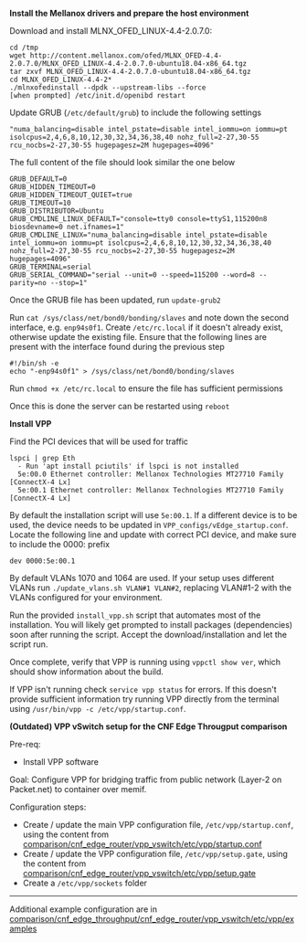**Install the Mellanox drivers and prepare the host environment**

Download and install MLNX_OFED_LINUX-4.4-2.0.7.0:
```
cd /tmp
wget http://content.mellanox.com/ofed/MLNX_OFED-4.4-2.0.7.0/MLNX_OFED_LINUX-4.4-2.0.7.0-ubuntu18.04-x86_64.tgz
tar zxvf MLNX_OFED_LINUX-4.4-2.0.7.0-ubuntu18.04-x86_64.tgz
cd MLNX_OFED_LINUX-4.4-2*
./mlnxofedinstall --dpdk --upstream-libs --force
[when prompted] /etc/init.d/openibd restart
```

Update GRUB (`/etc/default/grub`) to include the following settings
```
"numa_balancing=disable intel_pstate=disable intel_iommu=on iommu=pt isolcpus=2,4,6,8,10,12,30,32,34,36,38,40 nohz_full=2-27,30-55 rcu_nocbs=2-27,30-55 hugepagesz=2M hugepages=4096"
```
The full content of the file should look similar the one below
```
GRUB_DEFAULT=0
GRUB_HIDDEN_TIMEOUT=0
GRUB_HIDDEN_TIMEOUT_QUIET=true
GRUB_TIMEOUT=10
GRUB_DISTRIBUTOR=Ubuntu
GRUB_CMDLINE_LINUX_DEFAULT="console=tty0 console=ttyS1,115200n8 biosdevname=0 net.ifnames=1"
GRUB_CMDLINE_LINUX="numa_balancing=disable intel_pstate=disable intel_iommu=on iommu=pt isolcpus=2,4,6,8,10,12,30,32,34,36,38,40 nohz_full=2-27,30-55 rcu_nocbs=2-27,30-55 hugepagesz=2M hugepages=4096"
GRUB_TERMINAL=serial
GRUB_SERIAL_COMMAND="serial --unit=0 --speed=115200 --word=8 --parity=no --stop=1"
```
Once the GRUB file has been updated, run `update-grub2`

Run `cat /sys/class/net/bond0/bonding/slaves` and note down the second interface, e.g. `enp94s0f1`.
Create `/etc/rc.local` if it doesn't already exist, otherwise update the existing file. Ensure that the following lines are present with the interface found during the previous step
```
#!/bin/sh -e
echo "-enp94s0f1" > /sys/class/net/bond0/bonding/slaves
```
Run `chmod +x /etc/rc.local` to ensure the file has sufficient permissions

Once this is done the server can be restarted using `reboot`

**Install VPP**

Find the PCI devices that will be used for traffic
```
lspci | grep Eth
  - Run 'apt install pciutils' if lspci is not installed
  5e:00.0 Ethernet controller: Mellanox Technologies MT27710 Family [ConnectX-4 Lx]
  5e:00.1 Ethernet controller: Mellanox Technologies MT27710 Family [ConnectX-4 Lx]
```
By default the installation script will use `5e:00.1`. If a different device is to be used, the device needs to be updated in `VPP_configs/vEdge_startup.conf`. Locate the following line and update with correct PCI device, and make sure to include the 0000: prefix
```
dev 0000:5e:00.1
```

By default VLANs 1070 and 1064 are used. If your setup uses different VLANs run `./update_vlans.sh VLAN#1 VLAN#2`, replacing VLAN#1-2 with the VLANs configured for your environment.

Run the provided `install_vpp.sh` script that automates most of the installation. You will likely get prompted to install packages (dependencies) soon after running the script. Accept the download/installation and let the script run. 

Once complete, verify that VPP is running using `vppctl show ver`, which should show information about the build.

If VPP isn't running check `service vpp status` for errors. If this doesn't provide sufficient information try running VPP directly from the terminal using `/usr/bin/vpp -c /etc/vpp/startup.conf`.

**(Outdated) VPP vSwitch setup for the CNF Edge Througput comparison**

Pre-req:
- Install VPP software


Goal: Configure VPP for bridging traffic from public network (Layer-2 on Packet.net) to container over memif.


Configuration steps:
- Create / update the main VPP configuration file, `/etc/vpp/startup.conf`, using the content from [comparison/cnf_edge_router/vpp_vswitch/etc/vpp/startup.conf](https://github.com/cncf/cnfs/blob/master/comparison/cnf_edge_throughput/cnf_edge_router/vpp_vswitch/etc/vpp/startup.conf)
- Create / update the  VPP configuration file, `/etc/vpp/setup.gate`, using the content from [comparison/cnf_edge_router/vpp_vswitch/etc/vpp/setup.gate](https://github.com/cncf/cnfs/blob/master/comparison/cnf_edge_throughput/cnf_edge_router/vpp_vswitch/etc/vpp/setup.gate)
- Create a `/etc/vpp/sockets` folder


---

Additional example configuration are in  [comparison/cnf_edge_throughput/cnf_edge_router/vpp_vswitch/etc/vpp/examples](https://github.com/cncf/cnfs/tree/master/comparison/cnf_edge_throughput/cnf_edge_router/vpp_vswitch/etc/vpp/examples)
